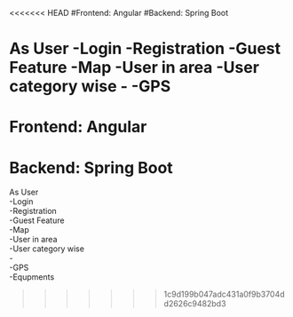 <<<<<<< HEAD
#Frontend: Angular
#Backend: Spring Boot

As User 
	-Login
	-Registration
	-Guest
Feature
	-Map
		-User in area
		-User category wise
		-
	-GPS
=======
# Frontend: Angular  
# Backend: Spring Boot

As User  
	-Login  
	-Registration  
	-Guest 
Feature  
	-Map  
		-User in area  
		-User category wise  
		-  
	-GPS  
	-Equpments  
>>>>>>> 1c9d199b047adc431a0f9b3704dd2626c9482bd3
